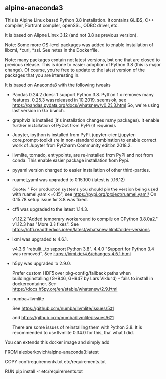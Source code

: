 ## alpine-anaconda3


This is Alpine Linux based Python 3.8 installation.
It contains GLIBS, C++ compiler, Fortrant compiler, openSSL, ODBC driver, etc.

It is based on Alipne Linux 3.12 (and not 3.8 as previous version). 

Note: Some more OS-level packages was added to enable installation of libxml, *curl, *ssl. 
See notes in the Dockerfile.

Note: many packages contain not latest versions, but one that are closed to previous release.
This is done to easier adoption of Python 3.8 (this is major change).
Of course, you're free to update to the latest version of the packages that you are interesting in.

It is based on Anaconda3 with the following tweaks:

* Pandas 0.24.2 doesn't support Python 3.8. Python 1.x removes many features. 0.25.3 was released in 10.2019, seems ok,
see https://pandas.pydata.org/docs/whatsnew/v0.25.3.html
So, we're using last version in 0.x branch.

* graphviz is installed (it's installation changes many packages). It enable further installation of PyDot from PyPi 
(if required). 

* Jupyter, ipython is installed from PyPi. jupyter-client,jupyter-core,prompt-toolkit are in non-standard combination 
to enable correct work of Jupyter from PyCharm Community edition 2018.2. 

* llvmlite, tornado, entrypoints,  are re-installed from PyPi and not from conda. This enable easier package 
installation from Pypi.

* pyyaml version changed to easier installation of other third-parties.

* ruamel_yaml was upgraded to 0.15.100 (latest is 0.16.12)

  Quote: " For production systems you should pin the version being used with ruamel.yaml<=0.15",
  see https://pypi.org/project/ruamel.yaml/ On 0.15.78  setup issue for 3.8 was fixed.
  
  
* cffi was upgraded to the latest 1.14.3.

    v1.12.2 "Added temporary workaround to compile on CPython 3.8.0a2."
    v1.12.3 has "More 3.8 fixes".
    See https://cffi.readthedocs.io/en/latest/whatsnew.html#older-versions  

* lxml was upgraded to 4.6.1.

    v4.3.6 "rebulit...to support Python 3.8". 4.4.0 "Support for Python 3.4 was removed".
    See https://lxml.de/4.6/changes-4.6.1.html
    

* h5py was upgraded to 2.9.0.

    Prefer custom HDF5 over pkg-config/fallback paths when building/installing
    (GH946, GH947 by Lars Viklund) - fails to install in dockercontainer.
    See https://docs.h5py.org/en/stable/whatsnew/2.9.html
 

* numba+llvmlite
    
    See https://github.com/numba/llvmlite/issues/531
 
    and https://github.com/numba/llvmlite/issues/621
    
    There are some issues of reinstalling them with Python 3.8. It is recommended to use llvmlite 0.34.0
    for this, that what I did. 


<!--
???
zope-interface 4.6.0>4.7.2

#" For production systems you should pin the version being used with ruamel.yaml<=0.15",
#see https://pypi.org/project/ruamel.yaml/ On 0.15.78  setup issue for 3.8 was fixed.		
pip install ruamel.yaml==0.15.100 --ignore-installed

#already installed, just for documentatation
pip install cffi==1.14.3 cryptography==3.1.1 idna==2.10 pycparser==2.20  pyOpenSSL==19.1.0 requests==2.24.0 tqdm==4.50.2  urllib3==1.25.11

+++++++++++++++++++++++
#some extra stuff

#python-dotenv
pip install python-dotenv==0.15.0


#fabric ... 
pip install fabric==2.5.0 invoke==1.4.1 paramiko==2.7.1 PyNaCl==1.3.0
 

#twine ...
#https://twine.readthedocs.io/en/latest/changelog.html see 3.0.0 changelog
#Add Python 3.8 support
#see https://github.com/pypa/twine/pull/518
pip install twine==3.2 pkginfo

#SQLAlchemy & Hive
pip install SQLAlchemy==1.3.3 thrift==0.13.0 thrift-sasl==0.4.2 sasl==0.2.1 PyHive==0.6.2 

-->







You can extends this docker image and simply add

FROM alexberkovich/alpine-anaconda3:latest

COPY conf/requirements.txt etc/requirements.txt

RUN pip install -r  etc/requirements.txt


